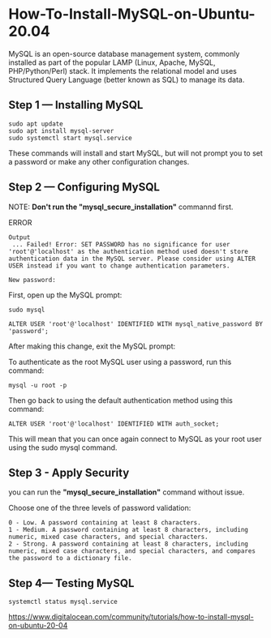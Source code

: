 # How-To-Install-MySQL-on-Ubuntu-20.04
MySQL is an open-source database management system, commonly installed as part of the popular LAMP (Linux, Apache, MySQL, PHP/Python/Perl) stack. It implements the relational model and uses Structured Query Language (better known as SQL) to manage its data.

## Step 1 — Installing MySQL
```
sudo apt update
sudo apt install mysql-server
sudo systemctl start mysql.service
```
These commands will install and start MySQL, but will not prompt you to set a password or make any other configuration changes.

## Step 2 — Configuring MySQL

NOTE: **Don't run the "mysql_secure_installation"** commannd first.

ERROR
```
Output
 ... Failed! Error: SET PASSWORD has no significance for user 'root'@'localhost' as the authentication method used doesn't store authentication data in the MySQL server. Please consider using ALTER USER instead if you want to change authentication parameters.

New password:
```

First, open up the MySQL prompt:
```
sudo mysql
```
```
ALTER USER 'root'@'localhost' IDENTIFIED WITH mysql_native_password BY 'password';
```
After making this change, exit the MySQL prompt:

To authenticate as the root MySQL user using a password, run this command:
```
mysql -u root -p
```

Then go back to using the default authentication method using this command:
```
ALTER USER 'root'@'localhost' IDENTIFIED WITH auth_socket;
```
This will mean that you can once again connect to MySQL as your root user using the sudo mysql command.

## Step 3 - Apply Security

you can run the **"mysql_secure_installation"** command without issue.

Choose one of the three levels of password validation:
```
0 - Low. A password containing at least 8 characters.
1 - Medium. A password containing at least 8 characters, including numeric, mixed case characters, and special characters.
2 - Strong. A password containing at least 8 characters, including numeric, mixed case characters, and special characters, and compares the password to a dictionary file.
```

## Step 4— Testing MySQL

```
systemctl status mysql.service
```


https://www.digitalocean.com/community/tutorials/how-to-install-mysql-on-ubuntu-20-04



